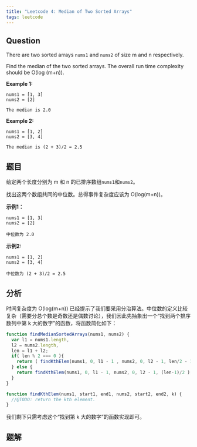 ```yaml
---
title: "Leetcode 4: Median of Two Sorted Arrays"
tags: leetcode
---
```


## Question
There are two sorted arrays `nums1` and `nums2` of size m and n respectively.

Find the median of the two sorted arrays. The overall run time complexity should be O(log (m+n)).

**Example 1:**
```
nums1 = [1, 3]
nums2 = [2]

The median is 2.0
```

**Example 2:**
```
nums1 = [1, 2]
nums2 = [3, 4]

The median is (2 + 3)/2 = 2.5
```

## 题目
给定两个长度分别为 m 和 n 的已排序数组`nums1`和`nums2`。

找出这两个数组共同的中位数。总得事件复杂度应该为 O(log(m+n))。

**示例1：**
```
nums1 = [1, 3]
nums2 = [2]

中位数为 2.0
```

**示例2:**
```
nums1 = [1, 2]
nums2 = [3, 4]

中位数为 (2 + 3)/2 = 2.5
```
## 分析
时间复杂度为 O(log(m+n)) 已经提示了我们要采用分治算法。中位数的定义比较复杂（需要分总个数是奇数还是偶数讨论），我们因此先抽象出一个“找到两个排序数列中第 k 大的数字”的函数，将函数简化如下：
```javascript
function findMedianSortedArrays(nums1, nums2) {
  var l1 = nums1.length,
  l2 = nums2.length,
  len = l1 + l2;
  if( len % 2 === 0 ){
    return ( findKthElem(nums1, 0, l1 - 1 , nums2, 0, l2 - 1, len/2 - 1) + findKthElem(nums1, 0, l1 - 1, nums2, 0, l2 - 1, len/2) ) / 2;
  } else {
    return findKthElem(nums1, 0, l1 - 1, nums2, 0, l2 - 1, (len-1)/2 );
  }
}

function findKthElem(nums1, start1, end1, nums2, start2, end2, k) {
  //@TODO: return the kth element.
}
```

我们剩下只需考虑这个“找到第 k 大的数字”的函数实现即可。
## 题解
